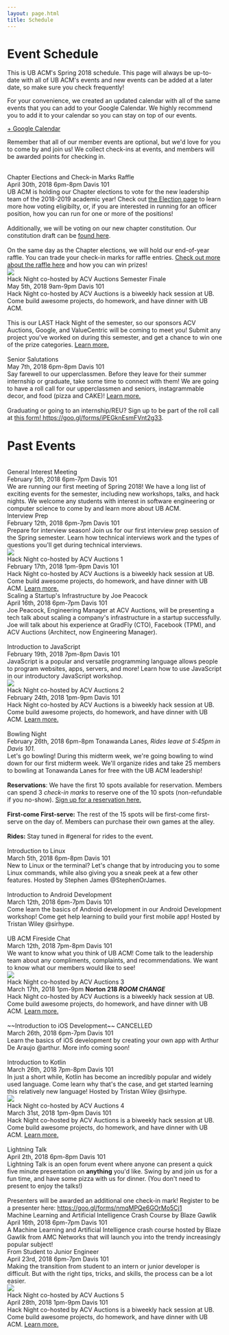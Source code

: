 ```yaml
---
layout: page.html
title: Schedule
---
```


# Event Schedule
This is UB ACM's Spring 2018 schedule. This page will always be up-to-date with all of UB ACM's events and new events can be added at a later date, so make sure you check frequently!

For your convenience, we created an updated calendar with all of the same events that you can add to your Google Calendar. We highly recommend you to add it to your calendar so you can stay on top of our events.

<a class="button button_primary" href="https://calendar.google.com/calendar/b/4?cid=dWJhY20ub3JnQGdtYWlsLmNvbQ" target="_blank">+ Google Calendar</a>

Remember that all of our member events are optional, but we'd love for you to come by and join us! We collect check-ins at events, and members will be awarded points for checking in.

<div class="page__schedule">
  <div class="event">
    <div class="icon">
      <i class="fas fa-coffee fa-2x"></i><br />
    </div>
    <div class="copy">
      <div class="name">
        Chapter Elections and Check-in Marks Raffle
      </div>
      <div class="date">
        April 30th, 2018 6pm-8pm Davis 101
      </div>
      <div class="description">
        UB ACM is holding our Chapter elections to vote for the new leadership team of the 2018-2019 academic year! Check out <a href="/election">the Election page</a> to learn more how voting eligibilty, or, if you are interested in running for an officer position, how you can run for one or more of the positions!
        <br />
        <br />
        Additionally, we will be voting on our new chapter constitution. Our constitution draft can be <a href="/constitution">found here</a>.
        <br />
        <br />
        On the same day as the Chapter elections, we will hold our end-of-year raffle. You can trade your check-in marks for raffle entries. <a href="/checkins/raffle">Check out more about the raffle here</a> and how you can win prizes!
      </div>
    </div>
  </div>
  <div class="event">
    <div class="icon">
      <img class="hack_night_logo" src="/assets/hacknight/logo.png" /><br />
    </div>
    <div class="copy">
      <div class="name hack_night">
        Hack Night co-hosted by ACV Auctions Semester Finale
      </div>
      <div class="date">
        May 5th, 2018 9am-9pm Davis 101
      </div>
      <div class="description">
        Hack Night co-hosted by ACV Auctions is a biweekly hack session at UB. Come build awesome projects, do homework, and have dinner with UB ACM. <br />
        <br />
        This is our LAST Hack Night of the semester, so our sponsors ACV Auctions, Google, and ValueCentric will be coming to meet you! Submit any project you’ve worked on during this semester, and get a chance to win one of the prize categories. <a href="/hack">Learn more.</a>
      </div>
    </div>
  </div>
  <div class="event">
    <div class="icon">
      <i class="fas fa-coffee fa-2x"></i><br />
    </div>
    <div class="copy">
      <div class="name">
        Senior Salutations
      </div>
      <div class="date">
        May 7th, 2018 6pm-8pm Davis 101
      </div>
      <div class="description">
        Say farewell to our upperclassmen. Before they leave for their summer internship or graduate, take some time to connect with them! We are going to have a roll call for our upperclassmen and seniors, instagrammable decor, and food (pizza and CAKE)! <a href="/senior">Learn more.</a>
        <br />
        <br />
        Graduating or going to an internship/REU? Sign up to be part of the roll call at <a href="https://goo.gl/forms/iPEGknEsmFVnt2g33" target="_blank"> this form! https://goo.gl/forms/iPEGknEsmFVnt2g33</a>.
      </div>
    </div>
  </div>
</div>

# Past Events

<div class="page__schedule past_events">
  <div class="event">
    <div class="icon">
      <i class="fas fa-users fa-2x"></i><br />
    </div>
    <div class="copy">
      <div class="name">
        General Interest Meeting
      </div>
      <div class="date">
        February 5th, 2018 6pm-7pm Davis 101
      </div>
      <div class="description">
        We are running our first meeting of Spring 2018! We have a long list of exciting events for the semester, including new workshops, talks, and hack nights. We welcome any students with interest in software engineering or computer science to come by and learn more about UB ACM.
      </div>
    </div>
  </div>
  <div class="event">
    <div class="icon">
      <i class="fas fa-book fa-2x"></i>
    </div>
    <div class="copy">
      <div class="name">
        Interview Prep
      </div>
      <div class="date">
        February 12th, 2018 6pm-7pm Davis 101
      </div>
      <div class="description">
        Prepare for interview season! Join us for our first interview prep session of the Spring semester. Learn how technical interviews work and the types of questions you'll get during technical interviews.
      </div>
    </div>
  </div>
  <div class="event">
    <div class="icon">
      <img class="hack_night_logo" src="/assets/hacknight/logo.png" /><br />
    </div>
    <div class="copy">
      <div class="name hack_night">
        Hack Night co-hosted by ACV Auctions 1
      </div>
      <div class="date">
        February 17th, 2018 1pm-9pm Davis 101
      </div>
      <div class="description">
        Hack Night co-hosted by ACV Auctions is a biweekly hack session at UB. Come build awesome projects, do homework, and have dinner with UB ACM. <a href="/hack">Learn more.</a>
      </div>
    </div>
  </div>
  <div class="event">
    <div class="icon">
      <i class="fas fa-book fa-2x"></i>
    </div>
    <div class="copy">
      <div class="name">
        Scaling a Startup's Infrastructure by Joe Peacock
      </div>
      <div class="date">
        April 16th, 2018 6pm-7pm Davis 101
      </div>
      <div class="description">
        Joe Peacock, Engineering Manager at ACV Auctions, will be presenting a tech talk about scaling a company's infrastructure in a startup successfully. Joe will talk about his experience at GradFly (CTO), Facebook (TPM), and ACV Auctions (Architect, now Engineering Manager).
      </div>
    </div>
  </div>
  <div class="event">
    <div class="icon">
      <i class="fas fa-users fa-2x"></i><br />
    </div>
    <div class="copy">
      <div class="name">
        Introduction to JavaScript
      </div>
      <div class="date">
        February 19th, 2018 7pm-8pm Davis 101
      </div>
      <div class="description">
        JavaScript is a popular and versatile programming language allows people to program websites, apps, servers, and more! Learn how to use JavaScript in our introductory JavaScript workshop.
      </div>
    </div>
  </div>
  <div class="event">
    <div class="icon">
      <img class="hack_night_logo" src="/assets/hacknight/logo.png" /><br />
    </div>
    <div class="copy">
      <div class="name hack_night">
        Hack Night co-hosted by ACV Auctions 2
      </div>
      <div class="date">
        February 24th, 2018 1pm-9pm Davis 101
      </div>
      <div class="description">
        Hack Night co-hosted by ACV Auctions is a biweekly hack session at UB. Come build awesome projects, do homework, and have dinner with UB ACM. <a href="/hack">Learn more.</a>
      </div>
    </div>
  </div>
  <div class="event">
    <div class="icon">
      <i class="fas fa-coffee fa-2x"></i><br />
    </div>
    <div class="copy">
      <div class="name">
        Bowling Night
      </div>
      <div class="date">
        February 26th, 2018 6pm-8pm Tonawanda Lanes, <em>Rides leave at 5:45pm in Davis 101.</em>
      </div>
      <div class="description">
        Let's go bowling! During this midterm week, we're going bowling to wind down for our first midterm week. We'll organize rides and take 25 members to bowling at Tonawanda Lanes for free with the UB ACM leadership!<br />
        <br />
        <strong>Reservations</strong>: We have the first 10 spots available for reservation. Members can spend 3 <em>check-in marks</em> to reserve one of the 10 spots (non-refundable if you no-show). <a href="https://goo.gl/forms/JZ1EAUYAmnfVGqVu2">Sign up for a reservation here.</a><br />
        <br />
        <strong>First-come First-serve:</strong> The rest of the 15 spots will be first-come first-serve on the day of. Members can purchase their own games at the alley.<br />
        <br />
        <strong>Rides:</strong> Stay tuned in #general for rides to the event.
      </div>
    </div>
  </div>
  <div class="event">
    <div class="icon">
      <i class="fas fa-users fa-2x"></i><br />
    </div>
    <div class="copy">
      <div class="name">
        Introduction to Linux
      </div>
      <div class="date">
        March 5th, 2018 6pm-8pm Davis 101
      </div>
      <div class="description">
        New to Linux or the terminal? Let's change that by introducing you to some Linux commands, while also giving you a sneak peek at a few other features. Hosted by Stephen James @StephenOrJames.
      </div>
    </div>
  </div>
  <div class="event">
    <div class="icon">
      <i class="fas fa-users fa-2x"></i><br />
    </div>
    <div class="copy">
      <div class="name">
        Introduction to Android Development
      </div>
      <div class="date">
        March 12th, 2018 6pm-7pm Davis 101
      </div>
      <div class="description">
        Come learn the basics of Android development in our Android Development workshop! Come get help learning to build your first mobile app! Hosted by Tristan Wiley @sirhype.
      </div>
    </div>
  </div>
  <div class="event">
    <div class="icon">
      <i class="fas fa-users fa-2x"></i><br />
    </div>
    <div class="copy">
      <div class="name">
        UB ACM Fireside Chat
      </div>
      <div class="date">
        March 12th, 2018 7pm-8pm Davis 101
      </div>
      <div class="description">
        We want to know what you think of UB ACM! Come talk to the leadership team about any compliments, complaints, and recommendations. We want to know what our members would like to see!
      </div>
    </div>
  </div>
  <div class="event">
    <div class="icon">
      <img class="hack_night_logo" src="/assets/hacknight/logo.png" /><br />
    </div>
    <div class="copy">
      <div class="name hack_night">
        Hack Night co-hosted by ACV Auctions 3
      </div>
      <div class="date">
        March 17th, 2018 1pm-9pm <strong>Norton 218 <em>ROOM CHANGE</em></strong>
      </div>
      <div class="description">
        Hack Night co-hosted by ACV Auctions is a biweekly hack session at UB. Come build awesome projects, do homework, and have dinner with UB ACM. <a href="/hack">Learn more.</a>
      </div>
    </div>
  </div>
  <div class="event">
    <div class="icon">
      <i class="fas fa-users fa-2x"></i><br />
    </div>
    <div class="copy">
      <div class="name">
        ~~Introduction to iOS Development~~ CANCELLED
      </div>
      <div class="date">
        March 26th, 2018 6pm-7pm Davis 101
      </div>
      <div class="description">
        Learn the basics of iOS development by creating your own app with Arthur De Araujo @arthur. More info coming soon!
      </div>
    </div>
  </div>
  <div class="event">
    <div class="icon">
      <i class="fas fa-users fa-2x"></i><br />
    </div>
    <div class="copy">
      <div class="name">
        Introduction to Kotlin
      </div>
      <div class="date">
        March 26th, 2018 7pm-8pm Davis 101
      </div>
      <div class="description">
        In just a short while, Kotlin has become an incredibly popular and widely used language. Come learn why that's the case, and get started learning this relatively new language! Hosted by Tristan Wiley @sirhype.
      </div>
    </div>
  </div>
  <div class="event">
    <div class="icon">
      <img class="hack_night_logo" src="/assets/hacknight/logo.png" /><br />
    </div>
    <div class="copy">
      <div class="name hack_night">
        Hack Night co-hosted by ACV Auctions 4
      </div>
      <div class="date">
        March 31st, 2018 1pm-9pm Davis 101
      </div>
      <div class="description">
        Hack Night co-hosted by ACV Auctions is a biweekly hack session at UB. Come build awesome projects, do homework, and have dinner with UB ACM. <a href="/hack">Learn more.</a>
      </div>
    </div>
  </div>
  <div class="event">
    <div class="icon">
      <i class="fas fa-coffee fa-2x"></i><br />
    </div>
    <div class="copy">
      <div class="name">
        Lightning Talk
      </div>
      <div class="date">
        April 2th, 2018 6pm-8pm Davis 101
      </div>
      <div class="description">
        Lightning Talk is an open forum event where anyone can present a quick five minute presentation on <strong>anything</strong> you'd like. Swing by and join us for a fun time, and have some pizza with us for dinner. (You don't need to present to enjoy the talks!)<br />
        <br />
        Presenters will be awarded an additional one check-in mark! Register to be a presenter here: <a href="https://goo.gl/forms/nmqMPQe6GOrMo5Cj1" target="_blank">https://goo.gl/forms/nmqMPQe6GOrMo5Cj1</a>
      </div>
    </div>
  </div>
  <div class="event">
    <div class="icon">
      <i class="fas fa-book fa-2x"></i>
    </div>
    <div class="copy">
      <div class="name">
        Machine Learning and Artificial Intelligence Crash Course by Blaze Gawlik
      </div>
      <div class="date">
        April 16th, 2018 6pm-7pm Davis 101
      </div>
      <div class="description">
        A Machine Learning and Artificial Intelligence crash course hosted by Blaze Gawlik from AMC Networks that will launch you into the trendy increasingly popular subject!
      </div>
    </div>
  </div>
  <div class="event">
    <div class="icon">
      <i class="fas fa-book fa-2x"></i>
    </div>
    <div class="copy">
      <div class="name">
        From Student to Junior Engineer
      </div>
      <div class="date">
        April 23rd, 2018 6pm-7pm Davis 101
      </div>
      <div class="description">
        Making the transition from student to an intern or junior developer is difficult. But with the right tips, tricks, and skills, the process can be a lot easier.
      </div>
    </div>
  </div>
  <div class="event">
    <div class="icon">
      <img class="hack_night_logo" src="/assets/hacknight/logo.png" /><br />
    </div>
    <div class="copy">
      <div class="name hack_night">
        Hack Night co-hosted by ACV Auctions 5
      </div>
      <div class="date">
        April 28th, 2018 1pm-9pm Davis 101
      </div>
      <div class="description">
        Hack Night co-hosted by ACV Auctions is a biweekly hack session at UB. Come build awesome projects, do homework, and have dinner with UB ACM. <a href="/hack">Learn more.</a>
      </div>
    </div>
  </div>
</div>
